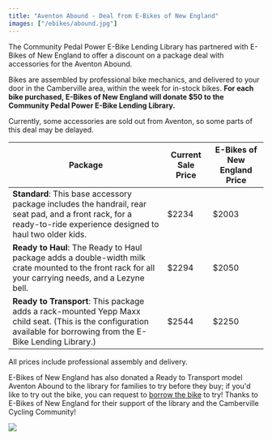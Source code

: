 ```yaml
---
title: "Aventon Abound - Deal from E-Bikes of New England"
images: ["/ebikes/abound.jpg"]
---
```


The Community Pedal Power E-Bike Lending Library has partnered with E-Bikes of New
England to offer a discount on a package deal with accessories for the Aventon
Abound.

Bikes are assembled by professional bike mechanics, and delivered to your door
in the Camberville area, within the week for in-stock bikes. **For each bike
purchased, E-Bikes of New England will donate $50 to the Community Pedal Power E-Bike
Lending Library.**

Currently, some accessories are sold out from Aventon, so some parts of this
deal may be delayed.

| Package | Current Sale Price | E-Bikes of New England Price |
| ------- | ------------------ | ---------------------------- |
| **Standard**: This base accessory package includes the handrail, rear seat pad, and a front rack, for a ready-to-ride experience designed to haul two older kids. | $2234 | $2003 |
| **Ready to Haul**: The Ready to Haul package adds a double-width milk crate mounted to the front rack for all your carrying needs, and a Lezyne bell. | $2294 | $2050 |
| **Ready to Transport**:  This package adds a rack-mounted Yepp Maxx child seat. (This is the configuration available for borrowing from the E-Bike Lending Library.) | $2544 |  $2250 |

All prices include professional assembly and delivery.

E-Bikes of New England has also donated a Ready to Transport model Aventon Abound to the library for families to try before they buy; if you'd like to try out the bike, you can request to [borrow the bike](https://forms.gle/WkBo3KS4jfbQtgAr7) to try! Thanks to E-Bikes of New England for their support of the library and the Camberville Cycling Community!


<img src="/ebikesne.jpg" />

